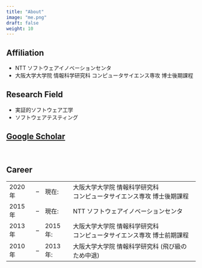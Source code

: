 ```yaml
---
title: "About"
image: "me.png"
draft: false
weight: 10
---
```


## Affiliation

- NTT ソフトウェアイノベーションセンタ
- 大阪大学大学院 情報科学研究科 コンピュータサイエンス専攻 博士後期課程

## Research Field

- 実証的ソフトウェア工学
- ソフトウェアテスティング

## [Google Scholar](https://scholar.google.co.jp/citations?user=BCusIZwAAAAJ&hl=ja&oi=sra)
<br>

## Career
<table class="career">
    <tbody>
        <tr>
            <td class="year">2020年</td>
            <td class="year">&ndash;</td>
            <td class="year">現在:</td>
            <td class="desc">大阪大学大学院 情報科学研究科 <br> コンピュータサイエンス専攻 博士後期課程</td>
        </tr>
        <tr>
            <td class="year">2015年</td>
            <td class="year">&ndash;</td>
            <td class="year">現在:</td>
            <td class="desc">NTT ソフトウェアイノベーションセンタ</td>
        </tr>
        <tr>
            <td class="year">2013年</td>
            <td class="year">&ndash;</td>
            <td class="year">2015年:</td>
            <td class="desc">大阪大学大学院 情報科学研究科 <br> コンピュータサイエンス専攻 博士前期課程</td>
        </tr>
        <tr>
            <td class="year">2010年</td>
            <td class="year">&ndash;</td>
            <td class="year">2013年:</td>
            <td class="desc">大阪大学大学院 情報科学研究科 (飛び級のため中退)</td>
        </tr>
    </tbody>
</table>